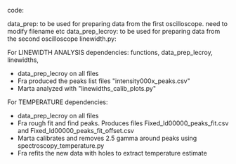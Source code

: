code:

data_prep:  to be used for preparing data from the first oscilloscope. need to modify filename etc
data_prep_lecroy: to be used for preparing data from the second oscilloscope
linewidth.py: 


For LINEWIDTH ANALYSIS
dependencies: functions, data_prep_lecroy, linewidths, 
- data_prep_lecroy on all files
- Fra produced the peaks list files "intensity000x_peaks.csv"
- Marta analyzed with "linewidths_calib_plots.py"

For TEMPERATURE
dependencies:
- data_prep_lecroy on all files
- Fra rough fit and find peaks. Produces files Fixed_ld00000_peaks_fit.csv and Fixed_ld00000_peaks_fit_offset.csv
- Marta calibrates and removes 2.5 gamma around peaks using spectroscopy_temperature.py
- Fra refits the new data with holes to extract temperature estimate 
